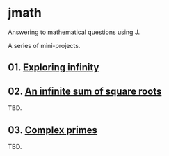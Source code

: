 # jmath
Answering to mathematical questions using J.

A series of mini-projects.

## 01. [Exploring infinity](articles/01_Exploring_infinity.md)

## 02. [An infinite sum of square roots](articles/TBD.md)

TBD.

## 03. [Complex primes](articles/TBD.md)

TBD.


